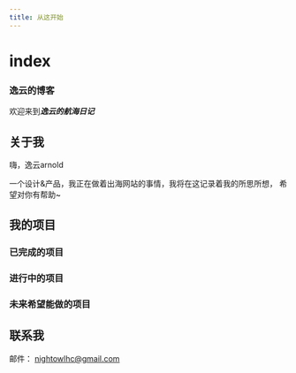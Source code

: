 ```yaml
---
title: 从这开始
---
```

# index

### 逸云的博客

欢迎来到***逸云的航海日记***

## 关于我

嗨，逸云arnold

一个设计&产品，我正在做着出海网站的事情，我将在这记录着我的所思所想，
希望对你有帮助~


## 我的项目


### 已完成的项目
### 进行中的项目


### 未来希望能做的项目


## 联系我
邮件： nightowlhc@gmail.com